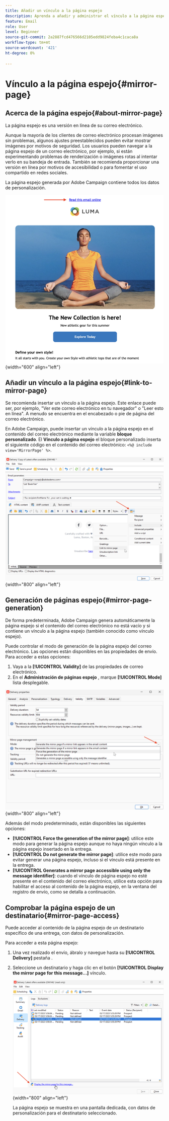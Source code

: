 ```yaml
---
title: Añadir un vínculo a la página espejo
description: Aprenda a añadir y administrar el vínculo a la página espejo
feature: Email
role: User
level: Beginner
source-git-commit: 2a2887fcd476566d2105edd9824feba4c1caca8a
workflow-type: tm+mt
source-wordcount: '421'
ht-degree: 0%

---
```


# Vínculo a la página espejo{#mirror-page}

## Acerca de la página espejo{#about-mirror-page}

La página espejo es una versión en línea de su correo electrónico.

Aunque la mayoría de los clientes de correo electrónico procesan imágenes sin problemas, algunos ajustes preestablecidos pueden evitar mostrar imágenes por motivos de seguridad. Los usuarios pueden navegar a la página espejo de un correo electrónico, por ejemplo, si están experimentando problemas de renderización o imágenes rotas al intentar verlo en su bandeja de entrada. También se recomienda proporcionar una versión en línea por motivos de accesibilidad o para fomentar el uso compartido en redes sociales.

La página espejo generada por Adobe Campaign contiene todos los datos de personalización.

![ejemplo de vínculo espejo](assets/mirror-page-link.png){width="600" align="left"}

## Añadir un vínculo a la página espejo{#link-to-mirror-page}

Se recomienda insertar un vínculo a la página espejo. Este enlace puede ser, por ejemplo, &quot;Ver este correo electrónico en tu navegador&quot; o &quot;Leer esto en línea&quot;. A menudo se encuentra en el encabezado o pie de página del correo electrónico.

En Adobe Campaign, puede insertar un vínculo a la página espejo en el contenido del correo electrónico mediante la variable **bloque personalizado**. El **Vínculo a página espejo** el bloque personalizado inserta el siguiente código en el contenido del correo electrónico: `<%@ include view='MirrorPage' %>`.

![](assets/mirror-page-insert.png){width="800" align="left"}


<!--For more on personalization blocks insertion, refer to [Personalization blocks](personalization-blocks.md).-->

## Generación de páginas espejo{#mirror-page-generation}

De forma predeterminada, Adobe Campaign genera automáticamente la página espejo si el contenido del correo electrónico no está vacío y si contiene un vínculo a la página espejo (también conocido como vínculo espejo).

Puede controlar el modo de generación de la página espejo del correo electrónico. Las opciones están disponibles en las propiedades de envío. Para acceder a estas opciones:

1. Vaya a la **[!UICONTROL Validity]** de las propiedades de correo electrónico.
1. En el **Administración de páginas espejo** , marque **[!UICONTROL Mode]** lista desplegable.

![](assets/mirror-page-generation.png){width="800" align="left"}

Además del modo predeterminado, están disponibles las siguientes opciones:

* **[!UICONTROL Force the generation of the mirror page]**: utilice este modo para generar la página espejo aunque no haya ningún vínculo a la página espejo insertado en la entrega.
* **[!UICONTROL Do not generate the mirror page]**: utilice este modo para evitar generar una página espejo, incluso si el vínculo está presente en la entrega.
* **[!UICONTROL Generates a mirror page accessible using only the message identifier]**: cuando el vínculo de página espejo no esté presente en el contenido del correo electrónico, utilice esta opción para habilitar el acceso al contenido de la página espejo, en la ventana del registro de envío, como se detalla a continuación.

## Comprobar la página espejo de un destinatario{#mirror-page-access}

Puede acceder al contenido de la página espejo de un destinatario específico de una entrega, con datos de personalización.

Para acceder a esta página espejo:

1. Una vez realizado el envío, ábralo y navegue hasta su **[!UICONTROL Delivery]** pestaña .

1. Seleccione un destinatario y haga clic en el botón **[!UICONTROL Display the mirror page for this message...]** vínculo.

   ![](assets/mirror-page-display.png){width="800" align="left"}

   La página espejo se muestra en una pantalla dedicada, con datos de personalización para el destinatario seleccionado.

